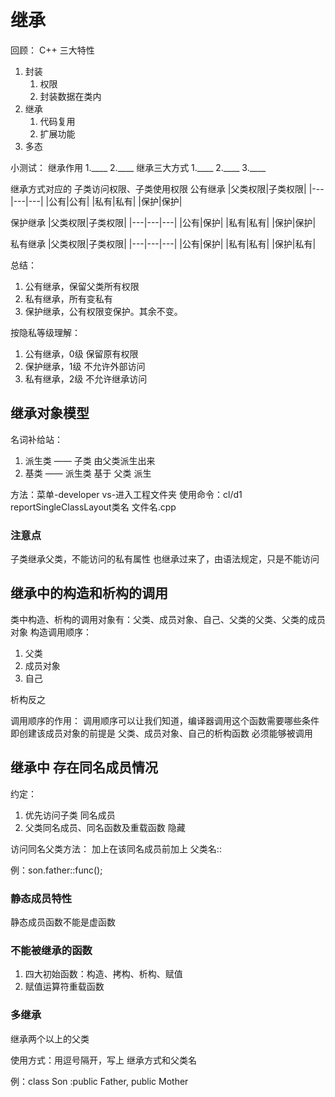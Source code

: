 # 继承
回顾：
C++ 三大特性
1. 封装
    1. 权限
    2. 封装数据在类内
2. 继承
    1. 代码复用
    2. 扩展功能
3. 多态


小测试：
继承作用 1.____   2.____
继承三大方式 1.____   2.____  3.____


继承方式对应的 子类访问权限、子类使用权限
公有继承
|父类权限|子类权限|
|---|---|---|
|公有|公有|
|私有|私有|
|保护|保护|

保护继承
|父类权限|子类权限|
|---|---|---|
|公有|保护|
|私有|私有|
|保护|保护|


私有继承
|父类权限|子类权限|
|---|---|---|
|公有|保护|
|私有|私有|
|保护|私有|

总结：
1. 公有继承，保留父类所有权限
2. 私有继承，所有变私有
3. 保护继承，公有权限变保护。其余不变。

按隐私等级理解：
1. 公有继承，0级 保留原有权限
2. 保护继承，1级 不允许外部访问
3. 私有继承，2级 不允许继承访问

## 继承对象模型
名词补给站：
1. 派生类  —— 子类 由父类派生出来
2. 基类 —— 派生类 基于 父类 派生

方法：菜单-developer vs-进入工程文件夹
      使用命令：cl/d1 reportSingleClassLayout类名 文件名.cpp
      


### 注意点
子类继承父类，不能访问的私有属性 也继承过来了，由语法规定，只是不能访问


## 继承中的构造和析构的调用
类中构造、析构的调用对象有：父类、成员对象、自己、父类的父类、父类的成员对象
构造调用顺序：
1. 父类
2. 成员对象
3. 自己

析构反之


调用顺序的作用：
调用顺序可以让我们知道，编译器调用这个函数需要哪些条件
即创建该成员对象的前提是 父类、成员对象、自己的析构函数 必须能够被调用


## 继承中 存在同名成员情况
约定：
1. 优先访问子类 同名成员
2. 父类同名成员、同名函数及重载函数 隐藏

访问同名父类方法：
加上在该同名成员前加上 父类名::

例：son.father::func();

### 静态成员特性
静态成员函数不能是虚函数

### 不能被继承的函数
1. 四大初始函数：构造、拷构、析构、赋值
2. 赋值运算符重载函数


### 多继承
继承两个以上的父类

使用方式：用逗号隔开，写上 继承方式和父类名 

例：class Son :public Father, public Mother